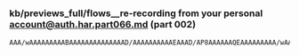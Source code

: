### kb/previews_full/flows__re-recording from your personal account@auth.har.part066.md (part 002)

```md
AAA/wAAAAAAAAABAAAAAAAAAAAAAAD/AAAAAAAAAAEAAAD/AP8AAAAAAQEAAAAAAAAA/wAAAAEAAAD
```

```
